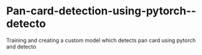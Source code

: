 # Pan-card-detection-using-pytorch--detecto
Training and creating a custom model which detects pan card using pytorch and detecto
